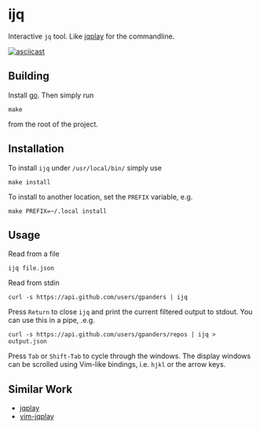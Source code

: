 ijq
===

Interactive `jq` tool. Like [jqplay][] for the commandline.

[![asciicast](https://asciinema.org/a/a0pp8jmRNw74EIqTRS3pCvZUJ.svg)](https://asciinema.org/a/a0pp8jmRNw74EIqTRS3pCvZUJ)

[jqplay]: https://jqplay.org

Building
--------

Install [go][golang]. Then simply run

    make

from the root of the project.

[golang]: https://golang.org/dl/

Installation
------------

To install `ijq` under `/usr/local/bin/` simply use

    make install

To install to another location, set the `PREFIX` variable, e.g.

    make PREFIX=~/.local install

Usage
-----

Read from a file

    ijq file.json

Read from stdin

    curl -s https://api.github.com/users/gpanders | ijq

Press `Return` to close `ijq` and print the current filtered output to stdout.
You can use this in a pipe, .e.g.

    curl -s https://api.github.com/users/gpanders/repos | ijq > output.json

Press `Tab` or `Shift-Tab` to cycle through the windows. The display windows
can be scrolled using Vim-like bindings, i.e. `hjkl` or the arrow keys.

Similar Work
------------

- [jqplay][]
- [vim-jqplay][]

[vim-jqplay]: https://github.com/bfrg/vim-jqplay
